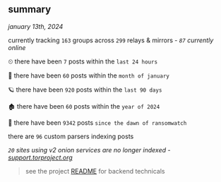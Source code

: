 
## summary
_january 13th, 2024_

currently tracking `163` groups across `299` relays & mirrors - _`87` currently online_

⏲ there have been `7` posts within the `last 24 hours`

🦈 there have been `60` posts within the `month of january`

🪐 there have been `920` posts within the `last 90 days`

🏚 there have been `60` posts within the `year of 2024`

🦕 there have been `9342` posts `since the dawn of ransomwatch`

there are `96` custom parsers indexing posts

_`20` sites using v2 onion services are no longer indexed - [support.torproject.org](https://support.torproject.org/onionservices/v2-deprecation/)_

> see the project [README](https://github.com/joshhighet/ransomwatch#ransomwatch--) for backend technicals
